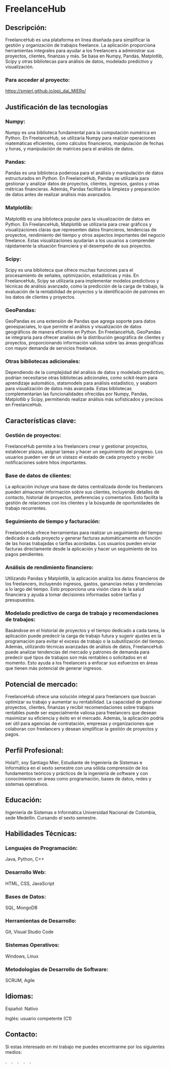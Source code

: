 # FreelanceHub

## Descripción:

FreelanceHub es una plataforma en línea diseñada para simplificar la gestión y organización de trabajos freelance. La aplicación proporciona herramientas integrales para ayudar a los freelancers a administrar sus proyectos, clientes, finanzas y más. Se basa en Numpy, Pandas, Matplotlib, Scipy y otras bibliotecas para análisis de datos, modelado predictivo y visualización.

### Para acceder al proyecto:

https://smierl.github.io/ppi_dai_MIERs/

## Justificación de las tecnologías
### Numpy:
Numpy es una biblioteca fundamental para la computación numérica en Python. En FreelanceHub, se utilizaría Numpy para realizar operaciones matemáticas eficientes, como cálculos financieros, manipulación de fechas y horas, y manipulación de matrices para el análisis de datos.

### Pandas: 
Pandas es una biblioteca poderosa para el análisis y manipulación de datos estructurados en Python. En FreelanceHub, Pandas se utilizaría para gestionar y analizar datos de proyectos, clientes, ingresos, gastos y otras métricas financieras. Además, Pandas facilitaría la limpieza y preparación de datos antes de realizar análisis más avanzados.

### Matplotlib:
Matplotlib es una biblioteca popular para la visualización de datos en Python. En FreelanceHub, Matplotlib se utilizaría para crear gráficos y visualizaciones claras que representen datos financieros, tendencias de proyectos, rendimiento del tiempo y otros aspectos importantes del negocio freelance. Estas visualizaciones ayudarían a los usuarios a comprender rápidamente la situación financiera y el desempeño de sus proyectos.

### Scipy: 
Scipy es una biblioteca que ofrece muchas funciones para el procesamiento de señales, optimización, estadísticas y más. En FreelanceHub, Scipy se utilizaría para implementar modelos predictivos y técnicas de análisis avanzado, como la predicción de la carga de trabajo, la evaluación de la rentabilidad de proyectos y la identificación de patrones en los datos de clientes y proyectos.

### GeoPandas:
GeoPandas es una extensión de Pandas que agrega soporte para datos geoespaciales, lo que permite el análisis y visualización de datos geográficos de manera eficiente en Python. En FreelanceHub, GeoPandas se integraría para ofrecer analisis de la distribución geográfica de clientes y proyectos, proporcionando información valiosa sobre las áreas geográficas con mayor demanda de servicios freelance.

### Otras bibliotecas adicionales: 
Dependiendo de la complejidad del análisis de datos y modelado predictivo, podrían necesitarse otras bibliotecas adicionales, como scikit-learn para aprendizaje automático, statsmodels para análisis estadístico, y seaborn para visualización de datos más avanzada. Estas bibliotecas complementarían las funcionalidades ofrecidas por Numpy, Pandas, Matplotlib y Scipy, permitiendo realizar análisis más sofisticados y precisos en FreelanceHub.

## Características clave:

### Gestión de proyectos: 
FreelanceHub permite a los freelancers crear y gestionar proyectos, establecer plazos, asignar tareas y hacer un seguimiento del progreso. Los usuarios pueden ver de un vistazo el estado de cada proyecto y recibir notificaciones sobre hitos importantes.

### Base de datos de clientes: 
La aplicación incluye una base de datos centralizada donde los freelancers pueden almacenar información sobre sus clientes, incluyendo detalles de contacto, historial de proyectos, preferencias y comentarios. Esto facilita la gestión de relaciones con los clientes y la búsqueda de oportunidades de trabajo recurrentes.

### Seguimiento de tiempo y facturación: 
FreelanceHub ofrece herramientas para realizar un seguimiento del tiempo dedicado a cada proyecto y generar facturas automáticamente en función de las horas trabajadas o tarifas acordadas. Los usuarios pueden enviar facturas directamente desde la aplicación y hacer un seguimiento de los pagos pendientes.

### Análisis de rendimiento financiero: 
Utilizando Pandas y Matplotlib, la aplicación analiza los datos financieros de los freelancers, incluyendo ingresos, gastos, ganancias netas y tendencias a lo largo del tiempo. Esto proporciona una visión clara de la salud financiera y ayuda a tomar decisiones informadas sobre tarifas y presupuestos.

### Modelado predictivo de carga de trabajo y recomendaciones de trabajos:
Basándose en el historial de proyectos y el tiempo dedicado a cada tarea, la aplicación puede predecir la carga de trabajo futura y sugerir ajustes en la programación para evitar el exceso de trabajo o la subutilización del tiempo. Además, utilizando técnicas avanzadas de análisis de datos, FreelanceHub puede analizar tendencias del mercado y patrones de demanda para predecir qué tipos de trabajos son más rentables o solicitados en el momento. Esto ayuda a los freelancers a enfocar sus esfuerzos en áreas que tienen más potencial de generar ingresos.

## Potencial de mercado:

FreelanceHub ofrece una solución integral para freelancers que buscan optimizar su trabajo y aumentar su rentabilidad. La capacidad de gestionar proyectos, clientes, finanzas y recibir recomendaciones sobre trabajos rentables puede ser especialmente valiosa para freelancers que desean maximizar su eficiencia y éxito en el mercado. Además, la aplicación podría ser útil para agencias de contratación, empresas y organizaciones que colaboran con freelancers y desean simplificar la gestión de proyectos y pagos.

## Perfil Profesional:
Hola!!!, soy Santiago Mier, Estudiante de Ingeniería de Sistemas e Informática en el sexto semestre con una sólida comprensión de los fundamentos teóricos y prácticos de la ingeniería de software y con conocimientos en áreas como programación, bases de datos, redes y sistemas operativos.

## Educación:

Ingeniería de Sistemas e Informática
Universidad Nacional de Colombia, sede Medellin.
Cursando el sexto semestre.

## Habilidades Técnicas:

### Lenguajes de Programación: 
Java, Python, C++
### Desarrollo Web:
HTML, CSS, JavaScript
### Bases de Datos: 
SQL, MongoDB
### Herramientas de Desarrollo:
Git, Visual Studio Code
### Sistemas Operativos: 
Windows, Linux
### Metodologías de Desarrollo de Software:
SCRUM, Agile


## Idiomas:

Español: Nativo

Inglés: usuario competente (C1)

## Contacto:

Si estas interesado en mi trabajo me puedes encontrarme por los siguientes medios:

[<img src="https://e7.pngegg.com/pngimages/602/665/png-clipart-linkedin-linkedin-thumbnail.png" width="3%">](https://www.linkedin.com/in/12345santi)
[<img src="https://w7.pngwing.com/pngs/355/428/png-transparent-fiverr-logo-logos-logos-and-brands-icon-thumbnail.png" width="3%">](https://www.fiverr.com/santiago_m_dev?up_rollout=true)
[<img src="https://w7.pngwing.com/pngs/257/806/png-transparent-upwork-freelancer-android-android-text-trademark-rectangle-thumbnail.png" width="3%">](https://www.upwork.com/freelancers/~018cc5f41ac4fe1467)
[<img src="https://w7.pngwing.com/pngs/789/872/png-transparent-freelancer-hd-logo.png" width="3%">](https://www.freelancer.com/u/SantiagoML22)
[<img src="https://upload.wikimedia.org/wikipedia/commons/thumb/e/ef/Stack_Overflow_icon.svg/768px-Stack_Overflow_icon.svg.png" width="3%">](https://stackoverflow.com/users/24124334/santiago-mier-londono)
